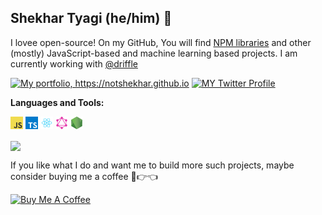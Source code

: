 ## Shekhar Tyagi (he/him) 👾

I lovee open-source! On my GitHub, You will find [NPM libraries](https://www.npmjs.com/~notshekhar) and other (mostly) JavaScript-based and machine learning based projects. I am currently working with [@driffle](https://driffle.com)

<a title="Portfolio, https://notshekhar.github.io" href="https://notshekhar.github.io"><img alt="My portfolio, https://notshekhar.github.io" src="https://raw.githubusercontent.com/saurabhdaware/saurabhdaware/master/icons/portfoliobutton.png" width="130" /></a> <a title="Twitter Profile" href="https://twitter.com/notshekhar"><img alt="MY Twitter Profile" src="https://raw.githubusercontent.com/saurabhdaware/saurabhdaware/master/icons/twitter.png" width="130" /></a>

**Languages and Tools:**  

<code><img height="20" src="https://raw.githubusercontent.com/github/explore/80688e429a7d4ef2fca1e82350fe8e3517d3494d/topics/javascript/javascript.png"></code>
<code><img height="20" src="https://raw.githubusercontent.com/github/explore/80688e429a7d4ef2fca1e82350fe8e3517d3494d/topics/typescript/typescript.png"></code>
<code><img height="20" src="https://raw.githubusercontent.com/github/explore/80688e429a7d4ef2fca1e82350fe8e3517d3494d/topics/react/react.png"></code>
<code><img height="20" src="https://raw.githubusercontent.com/github/explore/5c058a388828bb5fde0bcafd4bc867b5bb3f26f3/topics/graphql/graphql.png"></code>
<code><img height="20" src="https://raw.githubusercontent.com/github/explore/80688e429a7d4ef2fca1e82350fe8e3517d3494d/topics/nodejs/nodejs.png"></code>    

<p>
<a href="https://github.com/anuraghazra/github-readme-stats">
  <img align="center" src="https://github-readme-stats.vercel.app/api/top-langs/?username=notshekhar&layout=compact&langs_count=10&theme=dark" />
</a>
</p>

If you like what I do and want me to build more such projects, maybe consider buying me a coffee 🥺👉👈

<a href="https://www.buymeacoffee.com/notshekhar" target="_blank"><img src="https://cdn.buymeacoffee.com/buttons/default-yellow.png" alt="Buy Me A Coffee" width="150" ></a>



